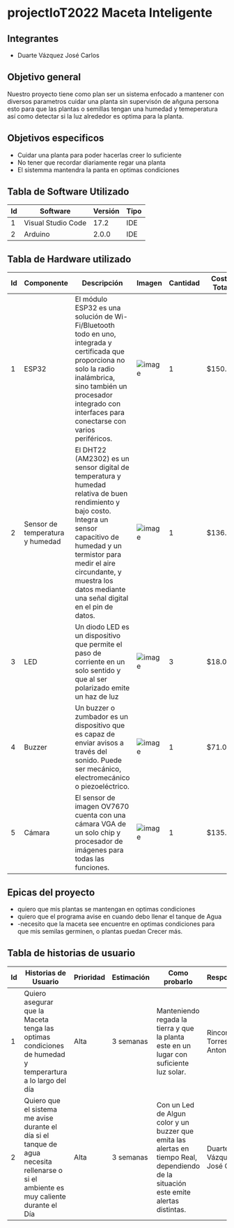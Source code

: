 # projectIoT2022 Maceta Inteligente

## Integrantes
- Duarte Vázquez José Carlos 

## Objetivo general
Nuestro proyecto tiene como plan ser un sistema enfocado a mantener con diversos parametros cuidar una planta sin supervisón de añguna persona
esto para que las plantas o semillas tengan una humedad y temeperatura así como detectar si la luz alrededor es optima para la planta.

## Objetivos especificos
- Cuidar una planta para poder hacerlas creer lo suficiente 
- No tener que recordar diariamente regar una planta
- El sistemma mantendra la panta en optimas condiciones


## Tabla de Software Utilizado

| Id | Software           | Versión | Tipo |
|----|--------------------|---------|------|
| 1  | Visual Studio Code | 17.2    | IDE  |
| 2  | Arduino            | 2.0.0   | IDE  |

## Tabla de Hardware utilizado

| Id | Componente                       | Descripción                                                                                                                                                                                                                                                                         | Imagen | Cantidad | Costo Total |
|----|----------------------------------|-------------------------------------------------------------------------------------------------------------------------------------------------------------------------------------------------------------------------------------------------------------------------------------|--------|----------|-------------|
| 1  | ESP32                            | El módulo ESP32 es una solución de  Wi-Fi/Bluetooth todo en uno, integrada  y certificada que proporciona no solo  la radio inalámbrica, sino también un  procesador integrado con interfaces para  conectarse con varios periféricos.                                              |    ![image](https://user-images.githubusercontent.com/84553507/193392556-f26cdec7-c08e-45cd-923f-abc6dedb2dd7.png)| 1        | $150.00     |
| 2  | Sensor de  temperatura y humedad | El DHT22 (AM2302) es un sensor digital de  temperatura y humedad relativa de buen  rendimiento y bajo costo. Integra un sensor  capacitivo de humedad y un termistor para  medir el aire circundante, y muestra los  datos mediante una señal digital en el pin de datos.           |     ![image](https://user-images.githubusercontent.com/84553507/193392583-740a1455-afde-43b2-942b-5948ac55d759.png)| 1        | $136.00     |
| 3  | LED                              | Un diodo LED es un dispositivo que permite el  paso de corriente en un solo sentido y que al  ser polarizado emite un haz de luz                                                                                                                                                    |    ![image](https://user-images.githubusercontent.com/84553507/193392617-b7587229-1575-40fc-8a9f-79402a560e38.png)| 3        | $18.00      |
| 4  | Buzzer                           | Un buzzer o zumbador es un dispositivo que es  capaz de enviar avisos a través del sonido. Puede  ser mecánico, electromecánico o piezoeléctrico.                                                                                                                                   |  ![image](https://user-images.githubusercontent.com/84553507/193392627-54c5c576-f5fc-44fc-b7b8-ecce85c0376c.png)| 1        | $71.00      |
| 5  | Cámara                           | El sensor de imagen OV7670 cuenta con una  cámara VGA de un solo chip y procesador de  imágenes para todas las funciones.                                                                                                                                                       |    ![image](https://user-images.githubusercontent.com/84553507/193392634-ca093ec2-b972-42df-b369-b77f009030c4.png)| 1        | $135.00     |

## Epicas del proyecto
- quiero que mis plantas se mantengan en optimas condiciones
- quiero que el programa avise en cuando debo llenar el tanque de Agua
- -necesito que la maceta see encuentre en optimas condiciones para que mis semilas germinen, o plantas puedan Crecer más.

## Tabla de historias de usuario

| Id | Historias de Usuario                                                                                                                    | Prioridad | Estimación    | Como probarlo                                                     | Responsable                  |
|----|-----------------------------------------------------------------------------------------------------------------------------------------|-----------|---------------|-------------------------------------------------------------------|------------------------------|
| 1  | Quiero asegurar que la Maceta tenga las optimas condiciones de humedad y temperartura  a lo largo del día                                          | Alta      | 3 semanas     | Manteniendo regada la tierra y que la planta este en un lugar con suficiente luz solar.                               | Rincon Torres Juan Antonio  |
| 2  | Quiero que el sistema me avise durante el día si el tanque de agua necesita rellenarse o si el ambiente es muy caliente durante el Día  | Alta      | 3 semanas     | Con un Led de Algun color y un buzzer que emita las alertas en tiempo Real, dependiendo de la situación este emite alertas distintas.            | Duarte Vázquez José Carlos  |

